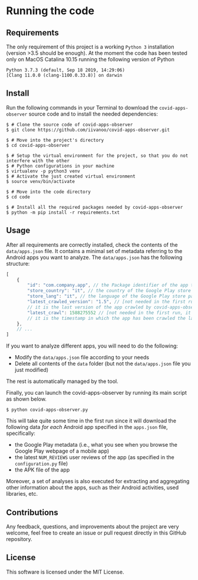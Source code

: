 # Running the code   

## Requirements

The only requirement of this project is a working `Python 3` installation (version >3.5 should be enough).
At the moment the code has been tested only on MacOS Catalina 10.15 running the following version of Python

```Shell
Python 3.7.3 (default, Sep 18 2019, 14:29:06)
[Clang 11.0.0 (clang-1100.0.33.8)] on darwin
```

## Install

Run the following commands in your Terminal to download the ``covid-apps-observer`` source code and to 
install the needed dependencies:

```Shell
$ # Clone the source code of covid-apps-observer 
$ git clone https://github.com/iivanoo/covid-apps-observer.git

$ # Move into the project's directory
$ cd covid-apps-observer

$ # Setup the virtual environment for the project, so that you do not interfere with the other 
$ # Python configurations in your machine
$ virtualenv -p python3 venv
$ # Activate the just created virtual environment
$ source venv/bin/activate

$ # Move into the code directory
$ cd code

$ # Install all the required packages needed by covid-apps-observer
$ python -m pip install -r requirements.txt
```

## Usage

After all requirements are correctly installed, check the contents of the ``data/apps.json`` file. It contains a minimal set of metadata referring to the Android apps you want to analyze. The ``data/apps.json`` has the following structure:

```js
[
    {
        "id": "com.company.app", // the Package identifier of the app to be analyze
        "store_country": "it", // the country of the Google Play store page of the app
        "store_lang": "it", // the language of the Google Play store page of the app
        "latest_crawled_version": "1.5", // [not needed in the first run, it is automatically generated], 
        // it is the last version of the app crawled by covid-apps-observer 
        "latest_crawl": 1588275552 // [not needed in the first run, it is automatically generated], 
        // it is the timestamp in which the app has been crawled the last time 
    },
    // ...
]
```

If you want to analyze different apps, you will need to do the following:

* Modify the ``data/apps.json`` file according to your needs
* Delete all contents of the ``data`` folder (but not the ``data/apps.json`` file you just modified)

The rest is automatically managed by the tool.

Finally, you can launch the covid-apps-observer by running its main script as shown below.

```Shell
$ python covid-apps-observer.py
```

This will take quite some time in the first run since it will download the following data _for each_ Android app specified in the ``apps.json`` file, specifically:
* the Google Play metadata (i.e., what you see when you browse the Google Play webpage of a mobile app)
* the latest ``NUM_REVIEWS`` user reviews of the app (as specified in the ``configuration.py`` file)
* the APK file of the app

Moreover, a set of analyses is also executed for extracting and aggregating other information about the apps, such as their Android activities, used libraries, etc.

## Contributions

Any feedback, questions, and improvements about the project are very welcome, feel free to create an issue or pull request directly in this GitHub repository. 

## License

This software is licensed under the MIT License.